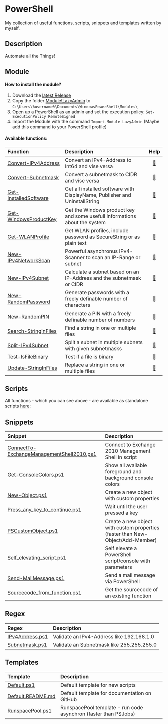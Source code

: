 # PowerShell

My collection of useful functions, scripts, snippets and templates written by myself.

## Description

Automate all the Things!

## Module

#### How to install the module?

1. Download the [latest Release](https://github.com/BornToBeRoot/PowerShell/releases/latest)
2. Copy the folder [Module\LazyAdmin](Module/LazyAdmin) to `C:\Users\%username%\Documents\WindowsPowerShell\Modules\`
3. Open up a PowerShell as an admin and set the execution policy: `Set-ExecutionPolicy RemoteSigned`
4. Import the Module with the command `Import-Module LazyAdmin` (Maybe add this command to your PowerShell profile) 

#### Available functions:

| Function | Description | Help | 
| :--- | :--- | :---: |
| [Convert-IPv4Address](Module/LazyAdmin/Functions/Convert-IPv4Address.ps1) | Convert an IPv4-Address to Int64 and vise versa | [:book:](Documentation/Convert-IPv4Address.README.md) |
| [Convert-Subnetmask](Module/LazyAdmin/Functions/Convert-Subnetmask.ps1) | Convert a subnetmask to CIDR and vise versa | [:book:](Documentation/Convert-Subnetmask.README.md) |
| [Get-InstalledSoftware](Module/LazyAdmin/Functions/Get-InstalledSoftware.ps1) | Get all installed software with DisplayName, Publisher and UninstallString | [:book:](Documentation/Get-InstalledSoftware.README.md) |
| [Get-WindowsProductKey](Module/LazyAdmin/Functions/Get-WindowsProductKey.ps1) | Get the Windows product key and some usefull informations about the system | [:book:](Documentation/Get-WindowsProductKey.README.md) |
| [Get-WLANProfile](Module/LazyAdmin/Functions/Get-WLANProfile.ps1) | Get WLAN profiles, include password as SecureString or as plain text | [:book:](Documentation/Get-WLANProfile.README.md) |
| [New-IPv4NetworkScan](Module/LazyAdmin/Functions/New-IPv4NetworkScan.ps1) | Powerful asynchronus IPv4-Scanner to scan an IP-Range or subnet | [:book:](Documentation/New-IPv4NetworkScan.README.md) |
| [New-IPv4Subnet](Module/LazyAdmin/Functions/New-IPv4Subnet.ps1) | Calculate a subnet based on an IP-Address and the subnetmask or CIDR | [:book:](Documentation/New-IPv4Subnet.README.md) |
| [New-RandomPassword](Module/LazyAdmin/Functions/New-RandomPassword.ps1) | Generate passwords with a freely definable number of characters | [:book:](Documentation/New-RandomPassword.README.md) |
| [New-RandomPIN](Module/LazyAdmin/Functions/New-RandomPIN.ps1) | Generate a PIN with a freely definable number of numbers | [:book:](Documentation/New-RandomPIN.README.md) |
| [Search-StringInFiles](Module/LazyAdmin/Functions/Search-StringInFiles.ps1) | Find a string in one or multiple files | [:book:](Documentation/Search-StringInFiles.README.md) |
| [Split-IPv4Subnet](Module/LazyAdmin/Functions/Split-IPv4Subnet.ps1) | Split a subnet in multiple subnets with given subnetmasks | [:book:](Documentation/Split-IPv4Subnet.README.md) |
| [Test-IsFileBinary](Module/LazyAdmin/Functions/Test-IsFileBinary.ps1) | Test if a file is binary | [:book:](Documentation/Test-IsFileBinary.README.md) |
| [Update-StringInFiles](Module/LazyAdmin/Functions/Update-StringInFiles.ps1) | Replace a string in one or multiple files | [:book:](Documentation/Update-StringInFiles.README.md)
  
## Scripts

All functions - which you can see above - are available as standalone scripts [here](Scripts/):

## Snippets 

| Snippet | Description | 
| :--- | :--- |
| [ConnectTo-ExchangeManagementShell2010.ps1](Snippets/ConnectTo-ExchangeManagementShell2010.ps1) | Connect to Exchange 2010 Management Shell in script |
| [Get-ConsoleColors.ps1](Snippets/Get-ConsoleColors.ps1) | Show all available foreground and background console colors |
| [New-Object.ps1](Snippets/New-Object.ps1) | Create a new object with custom properties|
| [Press_any_key_to_continue.ps1](Snippets/Press_any_key_to_continue.ps1) | Wait until the user pressed a key | 
| [PSCustomObject.ps1](Snippets/PSCustomObjects.ps1) | Create a new object with custom properties (faster than New-Object/Add-Member) |
| [Self_elevating_script.ps1](Snippets/Self_elevating_script.ps1) | Self elevate a PowerShell script/console with parameters |
| [Send-MailMessage.ps1](Snippets/Send-MailMessage.ps1) | Send a mail message via PowerShell |
| [Sourcecode_from_function.ps1](Snippets/Sourcecode_from_function.ps1) | Get the sourcecode of an existing function |

## Regex

| Regex | Description |
| :--- | :--- |
| [IPv4Address.ps1](Regex/IPv4Address.ps1) | Validate an IPv4-Address like 192.168.1.0 |
| [Subnetmask.ps1](Regex/Subnetmask.ps1) | Validate an Subnetmask like 255.255.255.0 |

## Templates

| Template | Description |
| :--- | :--- |
| [Default.ps1](Templates/Default.ps1) | Default template for new scripts |
| [Default.README.md](Templates/Default.README.md) | Default template for documentation on GitHub |
| [RunspacePool.ps1](Templates/RunspacePool.ps1) | RunspacePool template - run code asynchron (faster than PSJobs) |
